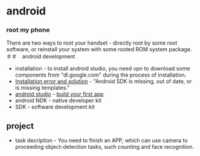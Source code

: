 # android
### root my phone
There are two ways to root your handset - directly root by some root software, or reinstall your system with some rooted ROM system package.
＃＃　android development
+ installation - to install android studio, you need vpn to download some components from "dl.google.com" during the process of installation.
+ [Installation error and solution](https://askubuntu.com/questions/989007/sdk-is-missing-error-android-studio) - "Android SDK is missing, out of date, or is missing templates."
+ [android studio](https://developer.android.com/studio/) - [build your first app](https://developer.android.com/training/basics/firstapp/)
+ android NDK - native developer kit
+ SDK - software development kit
## project
+ task decription - You need to finish an APP, which can use camera to proceeding object-detection tasks, such counting and face recognition.
